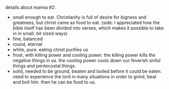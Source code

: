 details about manna #2:
- small enough to eat. Christianity is full of desire for bigness and greatness, but christ came as food to eat. (side: I appreciated how the bible itself has been divided into verses, which makes it possible to take in in small, bit sized ways)
- fine, balanced
- round, eternal
- white, pure. eating christ purifies us
- frost, with killing power and cooling power. the killing power kills the negative things in us. the cooling power cools down our feverish sinful things and pentecostal things.
- solid, needed to be ground, beaten and boiled before it could be eaten. need to experience the lord in many situations in order to grind, beat and boil him. then he can be food to us.
